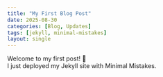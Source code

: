 ```yaml
---
title: "My First Blog Post"
date: 2025-08-30
categories: [Blog, Updates]
tags: [jekyll, minimal-mistakes]
layout: single
---
```


Welcome to my first post! 🚀  
I just deployed my Jekyll site with Minimal Mistakes.
